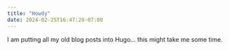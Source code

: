 ```yaml
---
title: "Howdy"
date: 2024-02-25T16:47:29-07:00
---
```


I am putting all my old blog posts into Hugo... this might take me some time.
